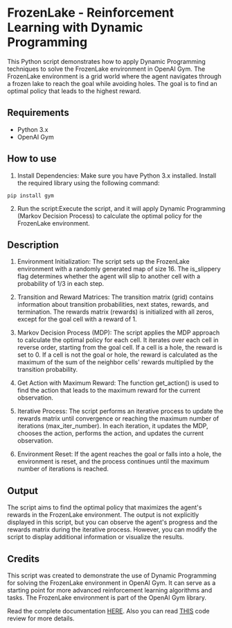 # FrozenLake - Reinforcement Learning with Dynamic Programming
 This Python script demonstrates how to apply Dynamic Programming techniques to solve the FrozenLake environment in OpenAI Gym. The FrozenLake environment is a grid world where the agent navigates through a frozen lake to reach the goal while avoiding holes. The goal is to find an optimal policy that leads to the highest reward.

 ## Requirements
* Python 3.x
* OpenAI Gym

## How to use
1. Install Dependencies: Make sure you have Python 3.x installed. Install the required library using the following command:
```
pip install gym
```
2. Run the script:Execute the script, and it will apply Dynamic Programming (Markov Decision Process) to calculate the optimal policy for the FrozenLake environment.

## Description
1. Environment Initialization: The script sets up the FrozenLake environment with a randomly generated map of size 16. The is_slippery flag determines whether the agent will slip to another cell with a probability of 1/3 in each step.

2. Transition and Reward Matrices: The transition matrix (grid) contains information about transition probabilities, next states, rewards, and termination. The rewards matrix (rewards) is initialized with all zeros, except for the goal cell with a reward of 1.

3. Markov Decision Process (MDP): The script applies the MDP approach to calculate the optimal policy for each cell. It iterates over each cell in reverse order, starting from the goal cell. If a cell is a hole, the reward is set to 0. If a cell is not the goal or hole, the reward is calculated as the maximum of the sum of the neighbor cells' rewards multiplied by the transition probability.

4. Get Action with Maximum Reward: The function get_action() is used to find the action that leads to the maximum reward for the current observation.

5. Iterative Process: The script performs an iterative process to update the rewards matrix until convergence or reaching the maximum number of iterations (max_iter_number). In each iteration, it updates the MDP, chooses the action, performs the action, and updates the current observation.

6. Environment Reset: If the agent reaches the goal or falls into a hole, the environment is reset, and the process continues until the maximum number of iterations is reached.

## Output
 The script aims to find the optimal policy that maximizes the agent's rewards in the FrozenLake environment. The output is not explicitly displayed in this script, but you can observe the agent's progress and the rewards matrix during the iterative process. However, you can modify the script to display additional information or visualize the results.

 ## Credits
 This script was created to demonstrate the use of Dynamic Programming for solving the FrozenLake environment in OpenAI Gym. It can serve as a starting point for more advanced reinforcement learning algorithms and tasks. The FrozenLake environment is part of the OpenAI Gym library.

 Read the complete documentation [HERE](Documentation.pdf).
Also you can read [THIS](Code_review.pdf) code review for more details.